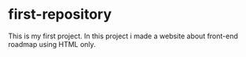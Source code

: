 # first-repository
This is my first project. In this project i made a website about front-end roadmap using HTML only.
